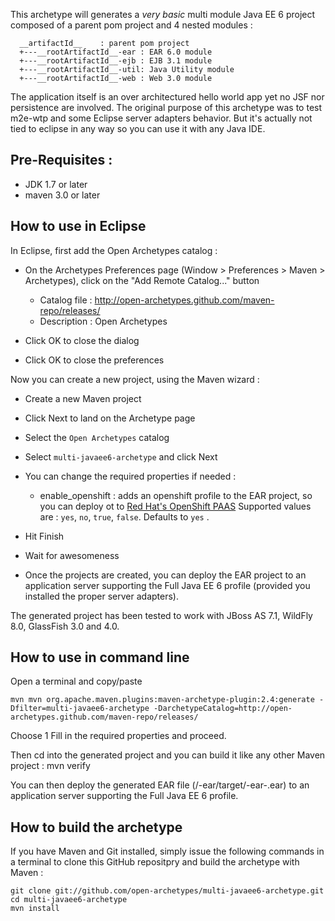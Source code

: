 This archetype will generates a *very basic* multi module Java EE 6 project composed of a parent pom project and 4 nested modules : 

      __artifactId__    : parent pom project
      +---__rootArtifactId__-ear : EAR 6.0 module 
      +---__rootArtifactId__-ejb : EJB 3.1 module
      +---__rootArtifactId__-util: Java Utility module
      +---__rootArtifactId__-web : Web 3.0 module

The application itself is an over architectured hello world app yet no JSF nor persistence are involved. 
The original purpose of this archetype was to test m2e-wtp and some Eclipse server adapters behavior. But it's actually not tied to eclipse in any way so you can use it with any Java IDE.

Pre-Requisites :
-------------------

* JDK 1.7 or later
* maven 3.0 or later

How to use in Eclipse
---------------------

In Eclipse, first add the Open Archetypes catalog :

* On the Archetypes Preferences page (Window > Preferences > Maven > Archetypes), click on the "Add Remote Catalog..." button

    - Catalog file : http://open-archetypes.github.com/maven-repo/releases/
    - Description : Open Archetypes

* Click OK to close the dialog
* Click OK to close the preferences

Now you can create a new project, using the Maven wizard :    

* Create a new Maven project
* Click Next to land on the Archetype page
* Select the `Open Archetypes` catalog
* Select `multi-javaee6-archetype` and click Next
* You can change the required properties if needed :

    - enable_openshift : adds an openshift profile to the EAR project, so you can deploy ot to [Red Hat's OpenShift PAAS](https://openshift.redhat.com)
    Supported values are : `yes`, `no`, `true`, `false`. Defaults to `yes` .
* Hit Finish
* Wait for awesomeness
* Once the projects are created, you can deploy the EAR project to an application server supporting the Full Java EE 6 profile (provided you installed the proper server adapters).

The generated project has been tested to work with JBoss AS 7.1, WildFly 8.0, GlassFish 3.0 and 4.0. 


How to use in command line
--------------------------
Open a terminal and copy/paste

    mvn mvn org.apache.maven.plugins:maven-archetype-plugin:2.4:generate -Dfilter=multi-javaee6-archetype -DarchetypeCatalog=http://open-archetypes.github.com/maven-repo/releases/
  
Choose 1
Fill in the required properties and proceed.

Then cd into the generated project and you can build it like any other Maven project :
    mvn verify
    
You can then deploy the generated EAR file (<project>/<project>-ear/target/<project>-ear-<version>.ear) to an application server supporting the Full Java EE 6 profile. 


How to build the archetype
--------------------------
If you have Maven and Git installed, simply issue the following commands in a terminal to clone this GitHub repositpry and build the archetype with Maven :
    
    git clone git://github.com/open-archetypes/multi-javaee6-archetype.git
    cd multi-javaee6-archetype
    mvn install
